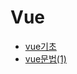 Vue
===

- [vue기초](https://github.com/mrlee323/TIL/blob/main/Vue/vue_basic.md)
- [vue문법(1)](https://github.com/mrlee323/TIL/blob/main/Vue/vue_use1.md)